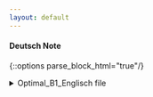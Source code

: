 ```yaml
---
layout: default
---
```

#### Deutsch Note

{::options parse_block_html="true"/}
<details><summary markdown="span"> Optimal_B1_Englisch file </summary>
<embed src="Optimal_B1_Englisch.pdf" width="600px" height="700"/>

</details>
